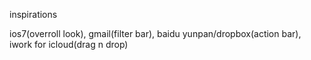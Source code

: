 inspirations 

ios7(overroll look), gmail(filter bar), baidu yunpan/dropbox(action bar), iwork for icloud(drag n drop)
